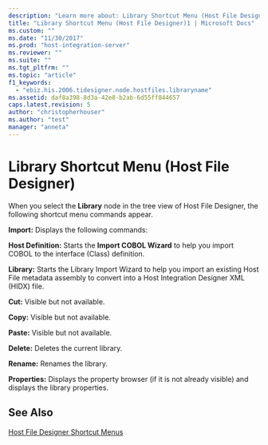 ```yaml
---
description: "Learn more about: Library Shortcut Menu (Host File Designer)"
title: "Library Shortcut Menu (Host File Designer)1 | Microsoft Docs"
ms.custom: ""
ms.date: "11/30/2017"
ms.prod: "host-integration-server"
ms.reviewer: ""
ms.suite: ""
ms.tgt_pltfrm: ""
ms.topic: "article"
f1_keywords: 
  - "ebiz.his.2006.tidesigner.node.hostfiles.libraryname"
ms.assetid: daf8a398-8d3a-42e8-b2ab-6d55ff844657
caps.latest.revision: 5
author: "christopherhouser"
ms.author: "test"
manager: "anneta"
---
```

# Library Shortcut Menu (Host File Designer)
When you select the **Library** node in the tree view of Host File Designer, the following shortcut menu commands appear.  
  
 **Import:** Displays the following commands:  
  
 **Host Definition:** Starts the **Import COBOL Wizard** to help you import COBOL to the interface (Class) definition.  
  
 **Library:** Starts the Library Import Wizard to help you import an existing Host File metadata assembly to convert into a Host Integration Designer XML (HIDX) file.  
  
 **Cut:** Visible but not available.  
  
 **Copy:** Visible but not available.  
  
 **Paste:** Visible but not available.  
  
 **Delete:** Deletes the current library.  
  
 **Rename:** Renames the library.  
  
 **Properties:** Displays the property browser (if it is not already visible) and displays the library properties.  
  
## See Also  
 [Host File Designer Shortcut Menus](../core/host-file-designer-shortcut-menus1.md)
